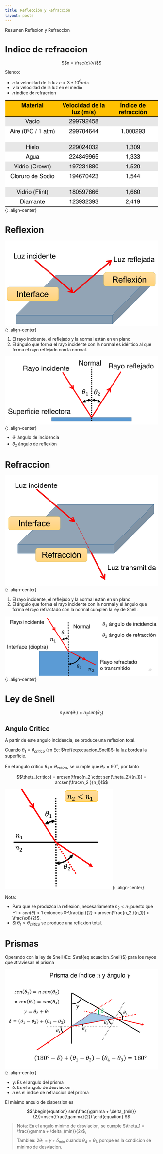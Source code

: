 ```yaml
---
title: Reflección y Refracción
layout: posts
---
```



Resumen Reflexion y Refraccion

# Indice de refraccion

$$n = \frac{c}{v}$$

Siendo:

* $c$ la velocidad de la luz $c = 3* 10^{8}m/s$
* $v$ la velocidad de la luz en el medio
* $n$ indice de refraccion

![2ff29681370fc6e1bda9d2ce1ba34061.png](/assets/teoria/08_optica_geometrica/images/1d441e8070f74df190034ee4c9aba36b.png){: .align-center}



# Reflexion

![8394fc8af6984c843ed44949898d766c.png](/assets/teoria/08_optica_geometrica/images/5d9a1234e7ff4971b9cd634b212b0452.png){: .align-center}

1. El rayo incidente, el reflejado y la normal están en un plano
2. El ángulo que forma el rayo incidente con la normal es idéntico al que forma el rayo reflejado con la normal.

![7cec044f8fec3957004ae4ea002c3db5.png](/assets/teoria/08_optica_geometrica/images/b1877805eb834c62a48369dc12fe09c7.png){: .align-center}

* $\theta_1$ ángulo de incidencia
* $\theta_2$ ángulo de reflexión



# Refraccion

![66c8f294a15d5da6785594cb069b715d.png](/assets/teoria/08_optica_geometrica/images/cbb48cfa167041ff991538f9db7631ff.png){: .align-center}

1. El rayo incidente, el reflejado y la normal están en un plano
2. El ángulo que forma el rayo incidente con la normal y el ángulo que forma el rayo refractado con la normal cumplen la ley de Snell.

![063c08fd807aea1c2d9ddcc7794d7899.png](/assets/teoria/08_optica_geometrica/images/c285a48bd3c44120af781ffff5916e7d.png){: .align-center}

# Ley de Snell

$$
\begin{equation}
n_1 sen(\theta_1) = n_2 sen(\theta_2)
\label{eq:ecuacion_Snell}
\end{equation}
$$



## Angulo Critico 

A partir de este angulo incidencia, se produce una reflexion total. 


Cuando $\theta_1 = \theta_{critico}$ (en Ec: $\ref{eq:ecuacion_Snell}$) la luz bordea la superficie.



En el angulo critico $\theta_1 = \theta_{critico}$, se cumple que $\theta_2 = 90 ^{\circ}$, por tanto

$$\theta_{critico} = arcsen(\frac{n_2 \cdot sen(\theta_2)}{n_1}) = 
										arcsen(\frac{n_2 }{n_1})$$

![e22b3e90d0a176ead76f2d004832dc7f.png](/assets/teoria/08_optica_geometrica/images/9e0271031b534765a7f0f30be5b09dd6.png){: .align-center}

Nota:

* Para que se produzca la reflexion, necesariamente $n_2 < n_1$
puesto que $-1<sen(\theta)< 1$ entonces $-\frac{\pi}{2} < arcsen(\frac{n_2 }{n_1}) < \frac{\pi}{2}$.
* Si $\theta_1 > \theta_{critico}$ se produce una reflexion total.


# Prismas

Operando con la ley de Snell (Ec: $\ref{eq:ecuacion_Snell}$) para los rayos que atraviesan el prisma

![e7dcce23a7a5b8cc0b23235130e6bd4f.png](/assets/teoria/08_optica_geometrica/images/3c84780e21d34566b25a2fc04f6e39a6.png){: .align-center}


* $\gamma$: Es el angulo del prisma
* $\delta$: Es el angulo de desviacion
* $n$ es el indice de refraccion del prisma

El minimo angulo de dispersion es 

$$
\begin{equation}
sen(\frac{\gamma + \delta_{min}}{2})=nsen(\frac{\gamma}{2})
\end{equation}
$$

> Nota: En el angulo minimo de desviacion, se cumple
> $\theta_1 = \frac{\gamma + \delta_{min}}{2}$, 
>
>  Tambien:
>  $2\theta_1=\gamma + \delta_{min}$
> cuando $\theta_4 = \theta_1$, porque es la condicion de minimo de desviacion.